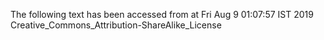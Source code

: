 The following text has been accessed from at Fri Aug 9 01:07:57 IST 2019
Creative_Commons_Attribution-ShareAlike_License
